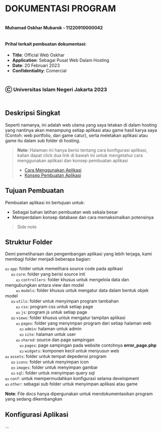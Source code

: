 # DOKUMENTASI PROGRAM
#### <br/>Muhamad Oskhar Mubarok - 11220910000042

#### <br/>Prihal terkait pembuatan dokumentasi:

* **Title**: Official Web Oskhar
* **Application**: Sebagai Pusat Web Dalam Hosting
* **Date**: 20 Februari 2023
* **Confidentiality**: Comercial

### <br/>Ⓒ Universitas Islam Negeri Jakarta 2023

## <br/>Deskripsi Singkat

Seperti namanya, ini adalah web utama yang saya letakan di dalam hosting yang nantinya akan menampung setiap aplikasi atau game hasil karya saya (Contoh: web portfolio, dan game catur), serta meletakan aplikasi atau game itu dalam sub folder di hosting.

> **Note**: Halaman ini hanya berisi tentang cara konfigurasi aplikasi, kalian dapat click dua link di bawah ini untuk mengetahui cara menggunakan aplikasi dan konsep pembuatan aplikasi
> * [Cara Menggunakan Aplikasi](/docs/cara_pakai.md)
> * [Konsep Pembuatan Aplikasi](/docs/dokumentasi_system.md)

## Tujuan Pembuatan

Pembuatan aplikasi ini bertujuan untuk:
- Sebagai bahan latihan pembuatan web sekala besar
- Memperdalam konsep database dan cara memaksimalkan potensinya

> Side note

## Struktur Folder

Demi pemeliharaan dan pengembangan aplikasi yang lebih terjaga, kami membagi folder menjadi beberapa bagian:

💶 `app`: folder untuk memelihara source code pada aplikasi <br/>
&nbsp;&nbsp;&nbsp;&nbsp; 💵 `core`: folder yang berisi source inti <br/>
&nbsp;&nbsp;&nbsp;&nbsp;&nbsp;&nbsp;&nbsp;&nbsp; 💷 `controllers`: folder khusus untuk mengelola data dan mengubungkan antara view dan model <br/>
&nbsp;&nbsp;&nbsp;&nbsp;&nbsp;&nbsp;&nbsp;&nbsp; 💷 `models`: folder khusus untuk mengatur data dalam bentuk objek model <br/>
&nbsp;&nbsp;&nbsp;&nbsp; 💵 `utils`: folder untuk menyimpan program tambahan <br/>
&nbsp;&nbsp;&nbsp;&nbsp;&nbsp;&nbsp;&nbsp;&nbsp; 💷 `css`: program css untuk setiap page <br/>
&nbsp;&nbsp;&nbsp;&nbsp;&nbsp;&nbsp;&nbsp;&nbsp; 💷 `js`: program js untuk setiap page <br/>
&nbsp;&nbsp;&nbsp;&nbsp; 💵 `views`: folder khusus untuk mengatur tampilan aplikasi <br/>
&nbsp;&nbsp;&nbsp;&nbsp;&nbsp;&nbsp;&nbsp;&nbsp; 💷 `pages`: folder yang menyimpan program dari setiap halaman web <br/>
&nbsp;&nbsp;&nbsp;&nbsp;&nbsp;&nbsp;&nbsp;&nbsp;&nbsp;&nbsp;&nbsp;&nbsp;💴 `admin`: halaman untuk admin <br/>
&nbsp;&nbsp;&nbsp;&nbsp;&nbsp;&nbsp;&nbsp;&nbsp;&nbsp;&nbsp;&nbsp;&nbsp;💴 `site`: halaman untuk user <br/>
&nbsp;&nbsp;&nbsp;&nbsp;&nbsp;&nbsp;&nbsp;&nbsp; 💷 `shared`: source dan page sampingan <br/>
&nbsp;&nbsp;&nbsp;&nbsp;&nbsp;&nbsp;&nbsp;&nbsp;&nbsp;&nbsp;&nbsp;&nbsp;💴 `pages`: page sampingan pada website contohnya **error_page.php** <br/>
&nbsp;&nbsp;&nbsp;&nbsp;&nbsp;&nbsp;&nbsp;&nbsp;&nbsp;&nbsp;&nbsp;&nbsp;💴 `widgets`: komponen kecil untuk menyusun web <br/>
💶 `assets`: folder untuk tempat depedensi program <br/>
&nbsp;&nbsp;&nbsp;&nbsp; 💵 `icons`: folder untuk menyimpan icon <br/>
&nbsp;&nbsp;&nbsp;&nbsp; 💵 `images`: folder untuk menyimpan gambar <br/>
&nbsp;&nbsp;&nbsp;&nbsp; 💵 `sql`: folder untuk menyimpan query sql <br/>
💶 `conf`: untuk mempermudahkan konfigurasi selama development <br/>
💶 `other`: sebagai sub folder untuk menyimpan aplikasi atau game

**Note**: File docs hanya dipergunakan untuk mendokumentasikan program yang sedang dikembangkan

## Konfigurasi Aplikasi

...